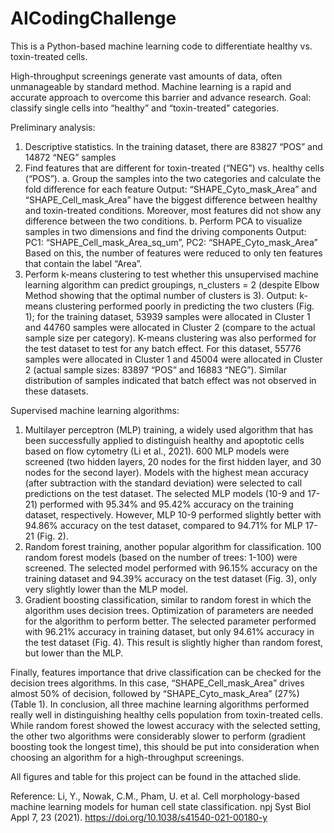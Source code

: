 # AICodingChallenge
This is a Python-based machine learning code to differentiate healthy vs. toxin-treated cells.

High-throughput screenings generate vast amounts of data, often unmanageable by standard method. Machine learning is a rapid and accurate approach to overcome this barrier and advance research.
Goal: classify single cells into “healthy” and “toxin-treated” categories.

Preliminary analysis:
1.	Descriptive statistics. In the training dataset, there are 83827 “POS” and 14872 “NEG” samples
2.	Find features that are different for toxin-treated (“NEG”) vs. healthy cells (“POS”).
a.	Group the samples into the two categories and calculate the fold difference for each feature
	Output: “SHAPE_Cyto_mask_Area” and “SHAPE_Cell_mask_Area” have the biggest difference between healthy and toxin-treated conditions. Moreover, most features did not show any difference between the two conditions.
b.	Perform PCA to visualize samples in two dimensions and find the driving components
Output: PC1: “SHAPE_Cell_mask_Area_sq_um”, PC2: “SHAPE_Cyto_mask_Area”
Based on this, the number of features were reduced to only ten features that contain the label “Area”.
3.	Perform k-means clustering to test whether this unsupervised machine learning algorithm can predict groupings, n_clusters = 2 (despite Elbow Method showing that the optimal number of clusters is 3).
	Output: k-means clustering performed poorly in predicting the two clusters (Fig. 1); for the training dataset, 53939 samples were allocated in Cluster 1 and 44760 samples were allocated in Cluster 2 (compare to the actual sample size per category). K-means clustering was also performed for the test dataset to test for any batch effect. For this dataset, 55776 samples were allocated in Cluster 1 and 45004 were allocated in Cluster 2 (actual sample sizes: 83897 “POS” and 16883 “NEG”). Similar distribution of samples indicated that batch effect was not observed in these datasets. 

Supervised machine learning algorithms:
1.	Multilayer perceptron (MLP) training, a widely used algorithm that has been successfully applied to distinguish healthy and apoptotic cells based on flow cytometry (Li et al., 2021). 600 MLP models were screened (two hidden layers, 20 nodes for the first hidden layer, and 30 nodes for the second layer). Models with the highest mean accuracy (after subtraction with the standard deviation) were selected to call predictions on the test dataset. The selected MLP models (10-9 and 17-21) performed with 95.34% and 95.42% accuracy on the training dataset, respectively. However, MLP 10-9 performed slightly better with 94.86% accuracy on the test dataset, compared to 94.71% for MLP 17-21 (Fig. 2).
2.	Random forest training, another popular algorithm for classification. 100 random forest models (based on the number of trees: 1-100) were screened. The selected model performed with 96.15% accuracy on the training dataset and 94.39% accuracy on the test dataset (Fig. 3), only very slightly lower than the MLP model.
3.	Gradient boosting classification, similar to random forest in which the algorithm uses decision trees. Optimization of parameters are needed for the algorithm to perform better. The selected parameter performed with 96.21% accuracy in training dataset, but only 94.61% accuracy in the test dataset (Fig. 4). This result is slightly higher than random forest, but lower than the MLP.

Finally, features importance that drive classification can be checked for the decision trees algorithms. In this case, “SHAPE_Cell_mask_Area” drives almost 50% of decision, followed by “SHAPE_Cyto_mask_Area” (27%) (Table 1). In conclusion, all three machine learning algorithms performed really well in distinguishing healthy cells population from toxin-treated cells. While random forest showed the lowest accuracy with the selected setting, the other two algorithms were considerably slower to perform (gradient boosting took the longest time), this should be put into consideration when choosing an algorithm for a high-throughput screenings.

All figures and table for this project can be found in the attached slide.

Reference:
Li, Y., Nowak, C.M., Pham, U. et al. Cell morphology-based machine learning models for human cell state classification. npj Syst Biol Appl 7, 23 (2021). https://doi.org/10.1038/s41540-021-00180-y
